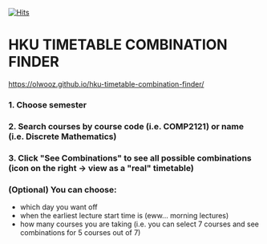 [![Hits](https://hits.seeyoufarm.com/api/count/incr/badge.svg?url=https%3A%2F%2Fgithub.com%olwooz%2Fhku-timetable-combination-finder&count_bg=%2379C83D&title_bg=%23555555&icon=&icon_color=%23E7E7E7&title=hits&edge_flat=false)](https://github.com/olwooz/hku-timetable-combination-finder)

# HKU TIMETABLE COMBINATION FINDER
https://olwooz.github.io/hku-timetable-combination-finder/
### **1. Choose semester**

### **2. Search courses by course code (i.e. COMP2121) or name (i.e. Discrete Mathematics)**

### **3. Click "See Combinations" to see all possible combinations (icon on the right -> view as a "real" timetable)**


### (Optional) You can choose:
* which day you want off
* when the earliest lecture start time is (eww... morning lectures)
* how many courses you are taking (i.e. you can select 7 courses and see combinations for 5 courses out of 7)
